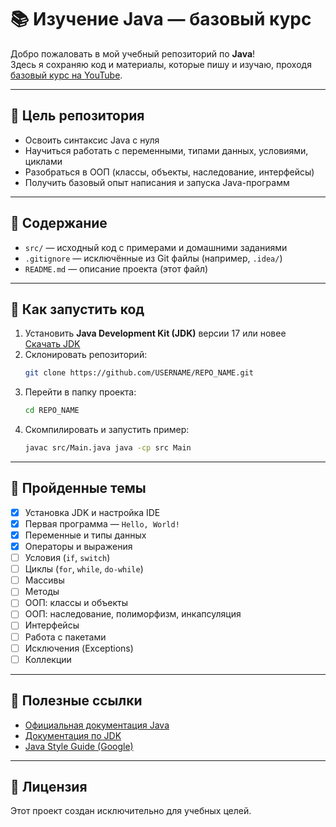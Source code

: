 # 📚 Изучение Java — базовый курс

Добро пожаловать в мой учебный репозиторий по **Java**!  
Здесь я сохраняю код и материалы, которые пишу и изучаю,
проходя [базовый курс на YouTube](https://www.youtube.com/watch?v=53vvupOtKqw).

---

## 🎯 Цель репозитория

- Освоить синтаксис Java с нуля
- Научиться работать с переменными, типами данных, условиями, циклами
- Разобраться в ООП (классы, объекты, наследование, интерфейсы)
- Получить базовый опыт написания и запуска Java-программ

---

## 📂 Содержание

- `src/` — исходный код с примерами и домашними заданиями
- `.gitignore` — исключённые из Git файлы (например, `.idea/`)
- `README.md` — описание проекта (этот файл)

---

## 🚀 Как запустить код

1. Установить **Java Development Kit (JDK)** версии 17 или новее  
   [Скачать JDK](https://www.oracle.com/java/technologies/downloads/)
2. Склонировать репозиторий:
   ```bash
   git clone https://github.com/USERNAME/REPO_NAME.git
   ```
3. Перейти в папку проекта:
   ```bash
   cd REPO_NAME
   ```
4. Скомпилировать и запустить пример:
   ```bash
   javac src/Main.java java -cp src Main
   ```

---

## 📌 Пройденные темы

* [x] Установка JDK и настройка IDE
* [x] Первая программа — `Hello, World!`
* [x] Переменные и типы данных
* [x] Операторы и выражения
* [ ] Условия (`if`, `switch`)
* [ ] Циклы (`for`, `while`, `do-while`)
* [ ] Массивы
* [ ] Методы
* [ ] ООП: классы и объекты
* [ ] ООП: наследование, полиморфизм, инкапсуляция
* [ ] Интерфейсы
* [ ] Работа с пакетами
* [ ] Исключения (Exceptions)
* [ ] Коллекции

---

## 🔗 Полезные ссылки

* [Официальная документация Java](https://docs.oracle.com/javase/tutorial/)
* [Документация по JDK](https://docs.oracle.com/en/java/javase/)
* [Java Style Guide (Google)](https://google.github.io/styleguide/javaguide.html)

---

## 📜 Лицензия

Этот проект создан исключительно для учебных целей.
